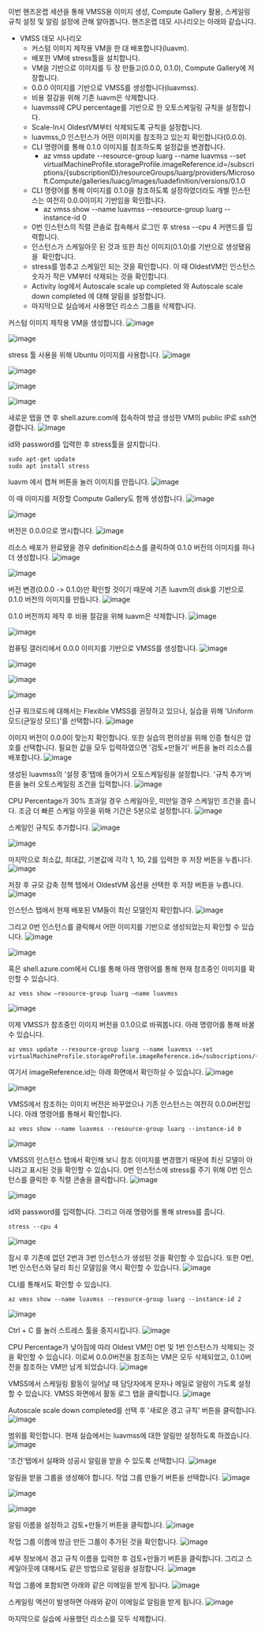 이번 핸즈온랩 세션을 통해 VMSS용 이미지 생성, Compute Gallery 활용, 스케일링 규칙 설정 및 알림 설정에 관해 알아봅니다. 핸즈온랩 데모 시나리오는 아래와 같습니다.

-   VMSS 데모 시나리오
    -   커스텀 이미지 제작용 VM을 한 대 배포합니다(luavm).
    -   배포한 VM에 stress툴을 설치합니다.
    -   VM을 기반으로 이미지를 두 장 만들고(0.0.0, 0.1.0), Compute Gallery에 저장합니다.
    -   0.0.0 이미지를 기반으로 VMSS를 생성합니다(luavmss).
    -   비용 절감을 위해 기존 luavm은 삭제합니다.
    -   luavmss에 CPU percentage를 기반으로 한 오토스케일링 규칙을 설정합니다.
    -   Scale-In시 OldestVM부터 삭제되도록 규칙을 설정합니다.
    -   luavmss\_0 인스턴스가 어떤 이미지를 참조하고 있는지 확인합니다(0.0.0).
    -   CLI 명령어를 통해 0.1.0 이미지를 참조하도록 설정값을 변경합니다.
        -   az vmss update --resource-group luarg --name luavmss --set virtualMachineProfile.storageProfile.imageReference.id=/subscriptions/{subscriptionID}/resourceGroups/luarg/providers/Microsoft.Compute/galleries/luacg/images/luadefinition/versions/0.1.0
    -   CLI 명령어를 통해 이미지를 0.1.0을 참조하도록 설정하였더라도 개별 인스턴스는 여전히 0.0.0이미지 기반임을 확인합니다.
        -   az vmss show --name luavmss --resource-group luarg --instance-id 0
    -   0번 인스턴스의 직렬 콘솔로 접속해서 로그인 후 stress --cpu 4 커맨드를 입력합니다.
    -   인스턴스가 스케일아웃 된 것과 또한 최신 이미지(0.1.0)를 기반으로 생성됐음을  확인합니다.
    -   stress를 멈추고 스케일인 되는 것을 확인합니다. 이 때 OldestVM인 인스턴스 숫자가 작은 VM부터 삭제되는 것을 확인합니다.
    -   Activity log에서 Autoscale scale up completed 와 Autoscale scale down completed 에 대해 알림을 설정합니다.
    -   마지막으로 실습에서 사용했던 리소스 그룹을 삭제합니다.



커스텀 이미지 제작용 VM을 생성합니다. 
![image](https://user-images.githubusercontent.com/102738814/216808780-bbdc5c77-72d3-454b-bf74-a040c83bf14e.png)

![image](https://user-images.githubusercontent.com/102738814/216860544-b8ebd953-b720-4b12-a0c9-e4132852657f.png)

stress 툴 사용을 위해 Ubuntu 이미지를 사용합니다.
![image](https://user-images.githubusercontent.com/102738814/216808891-e8f52771-33c4-4a16-9393-d28c029567f7.png)

![image](https://user-images.githubusercontent.com/102738814/216808901-68c63395-df01-45f8-89a3-45323b4a1312.png)

![image](https://user-images.githubusercontent.com/102738814/216808999-d776db87-4b9c-4dcd-ac63-fbe02ab28011.png)

![image](https://user-images.githubusercontent.com/102738814/216809017-7ad51d41-efac-4bf0-b8fc-df6520d2f9b1.png)

새로운 탭을 연 후 shell.azure.com에 접속하여 방금 생성한 VM의 public IP로 ssh연결합니다.
![image](https://user-images.githubusercontent.com/102738814/216809023-de0db236-4bf0-4453-930d-494efd64efb7.png)

id와 password를 입력한 후 stress툴을 설치합니다.

```
sudo apt-get update
sudo apt install stress
```
luavm 에서 캡쳐 버튼을 눌러 이미지를 만듭니다.
![image](https://user-images.githubusercontent.com/102738814/216860360-fb9e63e9-2daf-4de6-b996-839e11a3cc7a.png)


이 때 이미지를 저장할 Compute Gallery도 함께 생성합니다.
![image](https://user-images.githubusercontent.com/102738814/216809156-b571b836-3b29-49ed-ae5f-fbf99e4af627.png)

![image](https://user-images.githubusercontent.com/102738814/216809162-fa6618bd-6559-4027-9401-872ec06e406d.png)

버전은 0.0.0으로 명시합니다.
![image](https://user-images.githubusercontent.com/102738814/216809165-0dd6d69c-7e93-409c-b46b-2d1c8668e089.png)

리소스 배포가 완료됐을 경우 definition리소스를 클릭하여 0.1.0 버전의 이미지를 하나 더 생성합니다.
![image](https://user-images.githubusercontent.com/102738814/216809170-ecf06a9d-fdb1-4c1c-b58f-4bde17c96722.png)

![image](https://user-images.githubusercontent.com/102738814/216809175-e3106871-3a71-45b0-8e45-ab2b25d397c3.png)

버전 변경(0.0.0 -> 0.1.0)만 확인할 것이기 때문에 기존 luavm의 disk를 기반으로 0.1.0 버전의 이미지를 만듭니다.
![image](https://user-images.githubusercontent.com/102738814/216809179-e9f0474c-eae6-4226-9a3c-6341db1b8fc6.png)

0.1.0 버전까지 제작 후 비용 절감을 위해 luavm은 삭제합니다.
![image](https://user-images.githubusercontent.com/102738814/216809182-0123045f-6d25-4b19-99b4-39b9cda592e0.png)


![image](https://user-images.githubusercontent.com/102738814/216809185-f80cba8a-38e2-40d3-9142-e54de5288671.png)

컴퓨팅 갤러리에서 0.0.0 이미지를 기반으로 VMSS를 생성합니다.
![image](https://user-images.githubusercontent.com/102738814/216809188-3d115356-40ec-40be-b7c0-cbf837238b60.png)

![image](https://user-images.githubusercontent.com/102738814/216809191-d331e813-49ba-4fb4-a338-d76488a99928.png)

![image](https://user-images.githubusercontent.com/102738814/216809197-f6e651c6-db9e-4bab-a418-1a0fde5ce5ab.png)

![image](https://user-images.githubusercontent.com/102738814/216809250-b66d203a-1081-40bd-afd9-32f7c0ba6842.png)

신규 워크로드에 대해서는 Flexible VMSS를 권장하고 있으나, 실습을 위해 'Uniform 모드(균일성 모드)'를 선택합니다.
![image](https://user-images.githubusercontent.com/102738814/216809259-24b9ef2f-7658-4edb-a586-8d6dc468897e.png)

이미지 버전이 0.0.0이 맞는지 확인합니다. 또한 실습의 편의성을 위해 인증 형식은 암호를 선택합니다. 필요한 값을 모두 입력하였으면 '검토+만들기' 버튼을 눌러 리소스를 배포합니다.
![image](https://user-images.githubusercontent.com/102738814/216809264-0f61f4c1-dc0e-4dd5-a2b2-b9db16bfa60d.png)

생성된 luavmss의 '설정 중'탭에 들어가서 오토스케일링을 설정합니다. '규칙 추가'버튼을 눌러 오토스케일링 조건을 입력합니다. 
![image](https://user-images.githubusercontent.com/102738814/216809266-f73e7491-134c-434b-8317-9ba1b372ec1b.png)

CPU Percentage가 30% 초과일 경우 스케일아웃, 미만일 경우 스케일인 조건을 줍니다. 조금 더 빠른 스케일 아웃을 위해 기간은 5분으로 설정합니다.
![image](https://user-images.githubusercontent.com/102738814/216809271-8d51ff4a-ec64-42e6-844d-97e76ca89572.png)

스케일인 규칙도 추가합니다.
![image](https://user-images.githubusercontent.com/102738814/216809277-2cfc561a-15b8-41a0-b67e-bde12b0dadbd.png)


![image](https://user-images.githubusercontent.com/102738814/216809287-445341fb-6451-4ebb-bc82-d1eab86e12b0.png)

마지막으로 최소값, 최대값, 기본값에 각각 1, 10, 2를 입력한 후 저장 버튼을 누릅니다.
![image](https://user-images.githubusercontent.com/102738814/216809293-79830e81-f74c-4aac-a3c4-23a7f9ee14be.png)

저장 후 규모 감축 정책 탭에서 OldestVM 옵션을 선택한 후 저장 버튼을 누릅니다.
![image](https://user-images.githubusercontent.com/102738814/216810025-380dacca-e433-459f-b74d-c72a03a92c19.png)

인스턴스 탭에서 현재 배포된 VM들이 최신 모델인지 확인합니다. 
![image](https://user-images.githubusercontent.com/102738814/216810031-91c490c6-4a5d-431b-a279-25e9f57281cb.png)

그리고 0번 인스턴스를 클릭해서 어떤 이미지를 기반으로 생성되었는지 확인할 수 있습니다.
![image](https://user-images.githubusercontent.com/102738814/216810034-24dc9c19-8b44-419c-99fd-298a72ccdaab.png)

![image](https://user-images.githubusercontent.com/102738814/216810036-32706700-edcc-456e-94b0-8b95ab39a3bb.png)

혹은 shell.azure.com에서 CLI를 통해 아래 명령어를 통해 현재 참조중인 이미지를 확인할 수 있습니다.
```
az vmss show –resource-group luarg –name luavmss

```
![image](https://user-images.githubusercontent.com/102738814/216810044-2ec78596-d4ab-4336-90fd-0b1453d1f906.png)

이제 VMSS가 참조중인 이미지 버전을 0.1.0으로 바꿔봅니다. 아래 명령어를 통해 바꿀 수 있습니다. 
```
az vmss update --resource-group luarg --name luavmss --set virtualMachineProfile.storageProfile.imageReference.id=/subscriptions/{yourAzureSubscriptionID}/luarg/providers/Microsoft.Compute/galleries/luacg/images/luadefinition/versions/0.1.0

```

여기서 imageReference.id는 아래 화면에서 확인하실 수 있습니다.
![image](https://user-images.githubusercontent.com/102738814/216854824-08aa9f7c-6b20-45db-86f0-74de5229074f.png)

![image](https://user-images.githubusercontent.com/102738814/216810046-02359b1e-ffad-4263-ae0c-eabeb6fab300.png)

VMSS에서 참조하는 이미지 버전은 바꾸었으나 기존 인스턴스는 여전히 0.0.0버전입니다. 아래 명령어를 통해서 확인합니다.
```
az vmss show --name luavmss --resource-group luarg --instance-id 0

```
![image](https://user-images.githubusercontent.com/102738814/216810048-0d0953fe-21ec-4353-a615-32b3c1f439e7.png)

VMSS의 인스턴스 탭에서 확인해 보니 참조 이미지를 변경했기 때문에 최신 모델이 아니라고 표시된 것을 확인할 수 있습니다. 0번 인스턴스에 stress를 주기 위해 0번 인스턴스를 클릭한 후 직렬 콘솔을 클릭합니다.
![image](https://user-images.githubusercontent.com/102738814/216810051-0f17fadf-73db-4a50-a92b-5b28bb114e15.png)


![image](https://user-images.githubusercontent.com/102738814/216810056-fb7ee772-5e5f-4c68-b4bd-3cc7835645b2.png)

id와 password를 입력합니다. 그리고 아래 명령어를 통해 stress를 줍니다.
```
stress --cpu 4
```
![image](https://user-images.githubusercontent.com/102738814/216810058-db7222e2-ef36-4b13-9b46-ca9bb52e2698.png)

잠시 후 기존에 없던 2번과 3번 인스턴스가 생성된 것을 확인할 수 있습니다. 또한 0번, 1번 인스턴스와 달리 최신 모델임을 역시 확인할 수 있습니다.
![image](https://user-images.githubusercontent.com/102738814/216810061-bcd77990-9ae7-4035-9dc4-e72cf2d8e63a.png)

CLI를 통해서도 확인할 수 있습니다.
```
az vmss show --name luavmss --resource-group luarg --instance-id 2
```
![image](https://user-images.githubusercontent.com/102738814/216810064-95c831ea-d70b-478a-a426-226ec310f20f.png)

Ctrl + C 를 눌러 스트레스 툴을 중지시킵니다.
![image](https://user-images.githubusercontent.com/102738814/216810067-3454d877-cd9d-4756-957b-20d429b27b35.png)

CPU Percentage가 낮아짐에 따라 Oldest VM인 0번 및 1번 인스턴스가 삭제되는 것을 확인할 수 있습니다. 이로써 0.0.0버전을 참조하는 VM은 모두 삭제되었고, 0.1.0버전을 참조하는 VM만 남게 되었습니다.
![image](https://user-images.githubusercontent.com/102738814/216810071-f0e1f4d6-48d5-4adc-8839-8c56ee5e384f.png)

VMSS에서 스케일링 활동이 일어날 때 담당자에게 문자나 메일로 알람이 가도록 설정할 수 있습니다. VMSS 화면에서 활동 로그 탭을 클릭합니다.
![image](https://user-images.githubusercontent.com/102738814/216810081-5b1df4f9-8025-4060-ba8e-28ec963f27d3.png)

Autoscale scale down completed를 선택 후 '새로운 경고 규칙' 버튼을 클릭합니다.
![image](https://user-images.githubusercontent.com/102738814/216810088-de10113d-b9b4-4c2f-9369-10c873148468.png)

범위를 확인합니다. 현재 실습에서는 luavmss에 대한 알림만 설정하도록 하겠습니다.
![image](https://user-images.githubusercontent.com/102738814/216810095-567a46e7-0e2d-4625-be2f-07d2af67a374.png)

'조건'탭에서 실패와 성공시 알림을 받을 수 있도록 선택합니다.
![image](https://user-images.githubusercontent.com/102738814/216810098-b0ed74db-b757-44dc-91c5-efe42307092d.png)

알림을 받을 그룹을 생성해야 합니다. 작업 그룹 만들기 버튼을 선택합니다. 
![image](https://user-images.githubusercontent.com/102738814/216810103-cf226f95-af05-4387-9161-e62fcd11421d.png)


![image](https://user-images.githubusercontent.com/102738814/216810106-9a4ebc02-0323-4358-955e-93922d22c1d5.png)

![image](https://user-images.githubusercontent.com/102738814/216810108-ad43a10f-57f6-4ef8-9731-5403f3be9ef7.png)

알림 이름을 설정하고 검토+만들기 버튼을 클릭합니다.
![image](https://user-images.githubusercontent.com/102738814/216810112-63c2c290-6ef1-4bb7-8e07-dd06433707ac.png)

작업 그룹 이름에 방금 만든 그룹이 추가된 것을 확인합니다.
![image](https://user-images.githubusercontent.com/102738814/216810113-eb3ff486-0e49-4c2e-a7f6-041a502fa612.png)

세부 정보에서 경고 규칙 이름을 입력한 후 검토+만들기 버튼을 클릭합니다. 그리고 스케일아웃에 대해서도 같은 방법으로 알림을 설정합니다.
![image](https://user-images.githubusercontent.com/102738814/216810115-ed8fc66e-d9c9-4d84-bb47-9cff69dd2b82.png)

작업 그룹에 포함되면 아래와 같은 이메일을 받게 됩니다.
![image](https://user-images.githubusercontent.com/102738814/216810118-43ff610e-4645-4472-8711-f23adf950b17.png)

스케일링 액션이 발생하면 아래와 같이 이메일로 알림을 받게 됩니다.
![image](https://user-images.githubusercontent.com/102738814/216810120-436b91f2-93b9-46b5-9da7-787d1250dbd0.png)

마지막으로 실습에 사용했던 리소스를 모두 삭제합니다.












